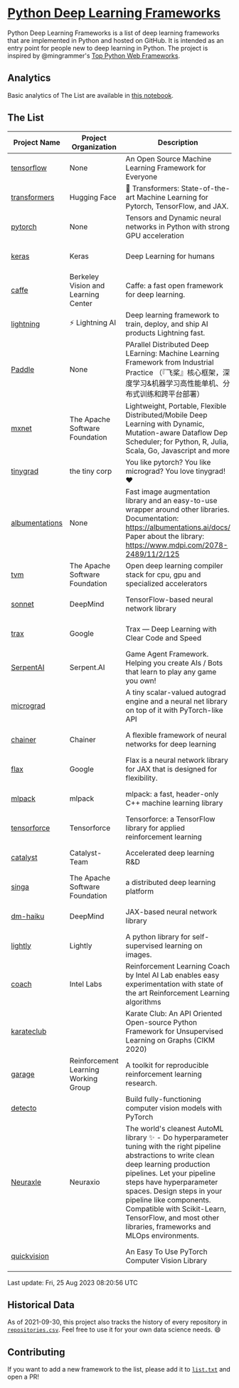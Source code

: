 # [Python Deep Learning Frameworks](https://www.github.com/shimst3r/python-deep-learning-frameworks)

Python Deep Learning Frameworks is a list of deep learning frameworks that are implemented in Python and hosted on GitHub. It is intended as an entry point for people new to deep learning in Python. The project is inspired by @mingrammer's [Top Python Web Frameworks](https://github.com/mingrammer/python-web-framework-stars).

## Analytics

Basic analytics of The List are available in [this notebook](./notebooks/development_over_time.ipynb).

## The List

| Project Name | Project Organization | Description | Stars | Forks | Open Issues | Last Commit |
| ------------ | -------------------- | ----------- | ----: | ----: | ----------: | ----------- |
| [tensorflow](https://tensorflow.org) | None | An Open Source Machine Learning Framework for Everyone | 177153 | 88843 | 2119 | 0 day(s) ago |
| [transformers](https://huggingface.co/transformers) | Hugging Face | 🤗 Transformers: State-of-the-art Machine Learning for Pytorch, TensorFlow, and JAX. | 110686 | 21978 | 761 | 0 day(s) ago |
| [pytorch](https://pytorch.org) | None | Tensors and Dynamic neural networks in Python with strong GPU acceleration | 70033 | 19210 | 12503 | 0 day(s) ago |
| [keras](http://keras.io/) | Keras | Deep Learning for humans | 59069 | 19400 | 375 | 0 day(s) ago |
| [caffe](http://caffe.berkeleyvision.org/) | Berkeley Vision and Learning Center | Caffe: a fast open framework for deep learning. | 33526 | 18981 | 1181 | 0 day(s) ago |
| [lightning](https://lightning.ai) | ⚡️ Lightning AI  | Deep learning framework to train, deploy, and ship AI products Lightning fast. | 24426 | 2995 | 705 | 0 day(s) ago |
| [Paddle](http://www.paddlepaddle.org/) | None | PArallel Distributed Deep LEarning: Machine Learning Framework from Industrial Practice （『飞桨』核心框架，深度学习&机器学习高性能单机、分布式训练和跨平台部署） | 20762 | 5365 | 2101 | 0 day(s) ago |
| [mxnet](https://mxnet.apache.org) | The Apache Software Foundation | Lightweight, Portable, Flexible Distributed/Mobile Deep Learning with Dynamic, Mutation-aware Dataflow Dep Scheduler; for Python, R, Julia, Scala, Go, Javascript and more | 20520 | 6883 | 2003 | 0 day(s) ago |
| [tinygrad](https://github.com/tinygrad/tinygrad) | the tiny corp | You like pytorch? You like micrograd? You love tinygrad! ❤️  | 18994 | 2442 | 90 | 0 day(s) ago |
| [albumentations](https://albumentations.ai) | None | Fast image augmentation library and an easy-to-use wrapper around other libraries. Documentation:  https://albumentations.ai/docs/ Paper about the library: https://www.mdpi.com/2078-2489/11/2/125 | 12451 | 1525 | 383 | 0 day(s) ago |
| [tvm](https://tvm.apache.org/) | The Apache Software Foundation | Open deep learning compiler stack for cpu, gpu and specialized accelerators | 10218 | 3239 | 736 | 0 day(s) ago |
| [sonnet](https://sonnet.dev/) | DeepMind | TensorFlow-based neural network library | 9602 | 1361 | 35 | 1 day(s) ago |
| [trax](https://github.com/google/trax) | Google | Trax — Deep Learning with Clear Code and Speed | 7687 | 807 | 112 | 0 day(s) ago |
| [SerpentAI](http://serpent.ai) | Serpent.AI | Game Agent Framework. Helping you create AIs / Bots that learn to play any game you own! | 6554 | 779 | 2 | 0 day(s) ago |
| [micrograd](https://github.com/karpathy/micrograd) |  | A tiny scalar-valued autograd engine and a neural net library on top of it with PyTorch-like API | 6017 | 736 | 28 | 0 day(s) ago |
| [chainer](https://chainer.org) | Chainer | A flexible framework of neural networks for deep learning | 5819 | 1400 | 13 | 2 day(s) ago |
| [flax](https://flax.readthedocs.io) | Google | Flax is a neural network library for JAX that is designed for flexibility. | 4635 | 531 | 167 | 0 day(s) ago |
| [mlpack](https://www.mlpack.org/) | mlpack | mlpack: a fast, header-only C++ machine learning library | 4506 | 1519 | 30 | 1 day(s) ago |
| [tensorforce](https://github.com/tensorforce/tensorforce) | Tensorforce | Tensorforce: a TensorFlow library for applied reinforcement learning | 3244 | 545 | 34 | 0 day(s) ago |
| [catalyst](https://catalyst-team.com) | Catalyst-Team | Accelerated deep learning R&D | 3165 | 398 | 4 | 1 day(s) ago |
| [singa](https://github.com/apache/singa) | The Apache Software Foundation | a distributed deep learning platform | 2897 | 1028 | 52 | 0 day(s) ago |
| [dm-haiku](https://dm-haiku.readthedocs.io) | DeepMind | JAX-based neural network library | 2587 | 217 | 110 | 3 day(s) ago |
| [lightly](https://docs.lightly.ai/self-supervised-learning/) | Lightly | A python library for self-supervised learning on images. | 2463 | 212 | 88 | 0 day(s) ago |
| [coach](https://intellabs.github.io/coach/) | Intel Labs | Reinforcement Learning Coach by Intel AI Lab enables easy experimentation with state of the art Reinforcement Learning algorithms | 2264 | 454 | 90 | 2 day(s) ago |
| [karateclub](https://karateclub.readthedocs.io) |  | Karate Club: An API Oriented Open-source Python Framework for Unsupervised Learning on Graphs (CIKM 2020) | 1960 | 231 | 7 | 0 day(s) ago |
| [garage](https://github.com/rlworkgroup/garage) | Reinforcement Learning Working Group | A toolkit for reproducible reinforcement learning research. | 1728 | 295 | 233 | 0 day(s) ago |
| [detecto](https://detecto.readthedocs.io/) |  | Build fully-functioning computer vision models with PyTorch | 598 | 109 | 45 | 9 day(s) ago |
| [Neuraxle](https://www.neuraxle.org/) | Neuraxio | The world's cleanest AutoML library ✨ - Do hyperparameter tuning with the right pipeline abstractions to write clean deep learning production pipelines. Let your pipeline steps have hyperparameter spaces. Design steps in your pipeline like components. Compatible with Scikit-Learn, TensorFlow, and most other libraries, frameworks and MLOps environments. | 579 | 60 | 30 | 12 day(s) ago |
| [quickvision](https://github.com/oke-aditya/quickvision) |  | An Easy To Use PyTorch Computer Vision Library | 50 | 4 | 20 | 100 day(s) ago |

Last update: Fri, 25 Aug 2023 08:20:56 UTC

## Historical Data

As of 2021-09-30, this project also tracks the history of every repository in [`repositories.csv`](./repositories.csv). Feel free to use it for your own data science needs. :smile:

## Contributing

If you want to add a new framework to the list, please add it to [`list.txt`](./python-deep-learning-frameworks/list.txt) and open a PR!